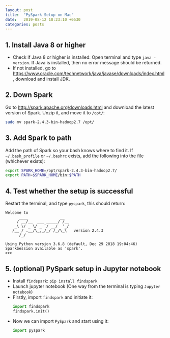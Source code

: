 ```yaml
---
layout: post
title:  "PySpark Setup on Mac"
date:   2019-08-12 18:23:10 +0530
categories: posts
---
```


## 1. Install Java 8 or higher
* Check if Java 8 or higher is installed: Open terminal and type `java -version`. If Java is installed, then no error message should be returned. 
* If not installed, go to https://www.oracle.com/technetwork/java/javase/downloads/index.html, download and install JDK. 

## 2. Down Spark
Go to http://spark.apache.org/downloads.html and download the latest version of Spark. Unzip it, and move it to `/opt/`: 
```bash
sudo mv spark-2.4.3-bin-hadoop2.7 /opt/
```

## 3. Add Spark to path
Add the path of Spark so your bash knows where to find it. If `~/.bash_profile` or `~/.bashrc` exists, add the following into the file (whichever exists):
```bash
export SPARK_HOME=/opt/spark-2.4.3-bin-hadoop2.7/
export PATH=$SPARK_HOME/bin:$PATH
```

## 4. Test whether the setup is successful
Restart the terminal, and type `pyspark`, this should return: 
```
Welcome to
      ____              __
     / __/__  ___ _____/ /__
    _\ \/ _ \/ _ `/ __/  '_/
   /__ / .__/\_,_/_/ /_/\_\   version 2.4.3
      /_/

Using Python version 3.6.8 (default, Dec 29 2018 19:04:46)
SparkSession available as 'spark'.
>>> 
```

## 5. (optional) PySpark setup in Jupyter notebook
* Install `findspark`: `pip install findspark`
* Launch jupyter notebook (One way from the terminal is typing `Jupyter notebook`)
* Firstly, import `findspark` and initiate it:
  ```python
  import findspark
  findspark.init()
  ```
* Now we can import `PySpark` and start using it:
  ```python
  import pyspark
  ```


